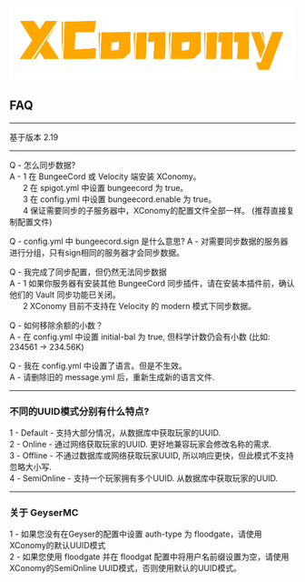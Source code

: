![img.png](../img.png)
## FAQ
***
基于版本 2.19
***
Q - 怎么同步数据?  
A - 1 在 BungeeCord 或 Velocity 端安装 XConomy。  
&nbsp; &nbsp; &nbsp; 2 在 spigot.yml 中设置 bungeecord 为 true。  
&nbsp; &nbsp; &nbsp; 3 在 config.yml 中设置 bungeecord.enable 为 true。  
&nbsp; &nbsp; &nbsp; 4 保证需要同步的子服务器中，XConomy的配置文件全部一样。 (推荐直接复制配置文件)

Q - config.yml 中 bungeecord.sign 是什么意思? 
A - 对需要同步数据的服务器进行分组，只有sign相同的服务器才会同步数据。

Q - 我完成了同步配置，但仍然无法同步数据   
A - 1 如果你服务器有安装其他 BungeeCord 同步插件，请在安装本插件前，确认他们的 Vault 同步功能已关闭。  
&nbsp; &nbsp; &nbsp; 2 XConomy 目前不支持在 Velocity 的 modern 模式下同步数据。

Q - 如何移除余额的小数？  
A - 在 config.yml 中设置 initial-bal 为 true, 但科学计数仍会有小数 (比如: 234561 -> 234.56K)

Q - 我在 config.yml 中设置了语言。但是不生效。  
A - 请删除旧的 message.yml 后，重新生成新的语言文件. 


***
### 不同的UUID模式分别有什么特点?

1 - Default - 支持大部分情况，从数据库中获取玩家的UUID.  
2 - Online - 通过网络获取玩家的UUID. 更好地兼容玩家会修改名称的需求.  
3 - Offline - 不通过数据库或网络获取玩家UUID, 所以响应更快，但此模式不支持忽略大小写.  
4 - SemiOnline - 支持一个玩家拥有多个UUID. 从数据库中获取玩家的UUID.

***

### 关于 GeyserMC

1 - 如果您没有在Geyser的配置中设置 auth-type 为 floodgate，请使用XConomy的默认UUID模式  
2 - 如果您使用 floodgate 并在 floodgat 配置中将用户名前缀设置为空，请使用XConomy的SemiOnline UUID模式，否则使用默认的UUID模式。
